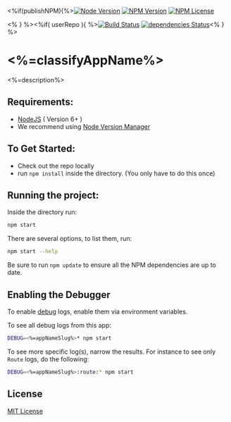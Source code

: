 <%if(publishNPM){%>[![Node Version](https://img.shields.io/node/v/<%=appNameSlug%>.svg?maxAge=60)](https://www.npmjs.com/package/<%=appNameSlug%>) [![NPM Version](https://img.shields.io/npm/v/<%=appNameSlug%>.svg?maxAge=60)](https://www.npmjs.com/package/<%=appNameSlug%>)  [![NPM License](https://img.shields.io/npm/l/<%=appNameSlug%>.svg?maxAge=60)](https://www.npmjs.com/package/<%=appNameSlug%>) 

<% } %><%if( userRepo ){ %>[![Build Status](https://drone.stackdot.com/api/badges/<%=userRepo%>/status.svg?maxAge=60)](https://drone.stackdot.com/<%=userRepo%>) [![dependencies Status](https://img.shields.io/david/<%=userRepo%>.svg?maxAge=60)](https://david-dm.org/<%=userRepo%>)<% } %>

<%=classifyAppName%>
===

<%=description%>

Requirements:
---

- [NodeJS](https://nodejs.org/en/download/) ( Version 6+ )
 - We recommend using [Node Version Manager](https://github.com/creationix/nvm)

To Get Started:
---

- Check out the repo locally
- run `npm install` inside the directory. (You only have to do this once)

Running the project:
---

Inside the directory run:

```bash
npm start
```

There are several options, to list them, run:

```bash
npm start --help
```

Be sure to run `npm update` to ensure all the NPM dependencies are up to date.

Enabling the Debugger
---

To enable [debug](https://github.com/visionmedia/debug) logs, enable them via environment variables.

To see all debug logs from this app:

```bash
DEBUG=<%=appNameSlug%>* npm start
```

To see more specific log(s), narrow the results. For instance to see only `Route` logs, do the following:

```bash
DEBUG=<%=appNameSlug%>:route:* npm start
```













License
----

[MIT License](http://en.wikipedia.org/wiki/MIT_License)
